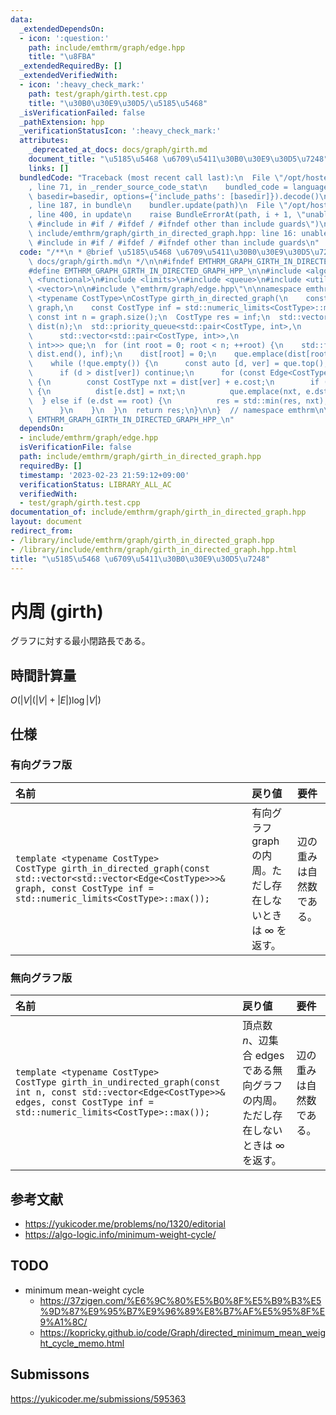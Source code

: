 ```yaml
---
data:
  _extendedDependsOn:
  - icon: ':question:'
    path: include/emthrm/graph/edge.hpp
    title: "\u8FBA"
  _extendedRequiredBy: []
  _extendedVerifiedWith:
  - icon: ':heavy_check_mark:'
    path: test/graph/girth.test.cpp
    title: "\u30B0\u30E9\u30D5/\u5185\u5468"
  _isVerificationFailed: false
  _pathExtension: hpp
  _verificationStatusIcon: ':heavy_check_mark:'
  attributes:
    _deprecated_at_docs: docs/graph/girth.md
    document_title: "\u5185\u5468 \u6709\u5411\u30B0\u30E9\u30D5\u7248"
    links: []
  bundledCode: "Traceback (most recent call last):\n  File \"/opt/hostedtoolcache/Python/3.9.16/x64/lib/python3.9/site-packages/onlinejudge_verify/documentation/build.py\"\
    , line 71, in _render_source_code_stat\n    bundled_code = language.bundle(stat.path,\
    \ basedir=basedir, options={'include_paths': [basedir]}).decode()\n  File \"/opt/hostedtoolcache/Python/3.9.16/x64/lib/python3.9/site-packages/onlinejudge_verify/languages/cplusplus.py\"\
    , line 187, in bundle\n    bundler.update(path)\n  File \"/opt/hostedtoolcache/Python/3.9.16/x64/lib/python3.9/site-packages/onlinejudge_verify/languages/cplusplus_bundle.py\"\
    , line 400, in update\n    raise BundleErrorAt(path, i + 1, \"unable to process\
    \ #include in #if / #ifdef / #ifndef other than include guards\")\nonlinejudge_verify.languages.cplusplus_bundle.BundleErrorAt:\
    \ include/emthrm/graph/girth_in_directed_graph.hpp: line 16: unable to process\
    \ #include in #if / #ifdef / #ifndef other than include guards\n"
  code: "/**\n * @brief \u5185\u5468 \u6709\u5411\u30B0\u30E9\u30D5\u7248\n * @docs\
    \ docs/graph/girth.md\n */\n\n#ifndef EMTHRM_GRAPH_GIRTH_IN_DIRECTED_GRAPH_HPP_\n\
    #define EMTHRM_GRAPH_GIRTH_IN_DIRECTED_GRAPH_HPP_\n\n#include <algorithm>\n#include\
    \ <functional>\n#include <limits>\n#include <queue>\n#include <utility>\n#include\
    \ <vector>\n\n#include \"emthrm/graph/edge.hpp\"\n\nnamespace emthrm {\n\ntemplate\
    \ <typename CostType>\nCostType girth_in_directed_graph(\n    const std::vector<std::vector<Edge<CostType>>>&\
    \ graph,\n    const CostType inf = std::numeric_limits<CostType>::max()) {\n \
    \ const int n = graph.size();\n  CostType res = inf;\n  std::vector<CostType>\
    \ dist(n);\n  std::priority_queue<std::pair<CostType, int>,\n                \
    \      std::vector<std::pair<CostType, int>>,\n                      std::greater<std::pair<CostType,\
    \ int>>> que;\n  for (int root = 0; root < n; ++root) {\n    std::fill(dist.begin(),\
    \ dist.end(), inf);\n    dist[root] = 0;\n    que.emplace(dist[root], root);\n\
    \    while (!que.empty()) {\n      const auto [d, ver] = que.top();\n      que.pop();\n\
    \      if (d > dist[ver]) continue;\n      for (const Edge<CostType>& e : graph[ver])\
    \ {\n        const CostType nxt = dist[ver] + e.cost;\n        if (nxt < dist[e.dst])\
    \ {\n          dist[e.dst] = nxt;\n          que.emplace(nxt, e.dst);\n      \
    \  } else if (e.dst == root) {\n          res = std::min(res, nxt);\n        }\n\
    \      }\n    }\n  }\n  return res;\n}\n\n}  // namespace emthrm\n\n#endif  //\
    \ EMTHRM_GRAPH_GIRTH_IN_DIRECTED_GRAPH_HPP_\n"
  dependsOn:
  - include/emthrm/graph/edge.hpp
  isVerificationFile: false
  path: include/emthrm/graph/girth_in_directed_graph.hpp
  requiredBy: []
  timestamp: '2023-02-23 21:59:12+09:00'
  verificationStatus: LIBRARY_ALL_AC
  verifiedWith:
  - test/graph/girth.test.cpp
documentation_of: include/emthrm/graph/girth_in_directed_graph.hpp
layout: document
redirect_from:
- /library/include/emthrm/graph/girth_in_directed_graph.hpp
- /library/include/emthrm/graph/girth_in_directed_graph.hpp.html
title: "\u5185\u5468 \u6709\u5411\u30B0\u30E9\u30D5\u7248"
---
```

# 内周 (girth)

グラフに対する最小閉路長である。


## 時間計算量

$O(\lvert V \rvert (\lvert V \rvert + \lvert E \rvert) \log{\lvert V \rvert})$


## 仕様

### 有向グラフ版

|名前|戻り値|要件|
|:--|:--|:--|
|`template <typename CostType>`<br>`CostType girth_in_directed_graph(const std::vector<std::vector<Edge<CostType>>>& graph, const CostType inf = std::numeric_limits<CostType>::max());`|有向グラフ $\mathrm{graph}$ の内周。ただし存在しないときは $\infty$ を返す。|辺の重みは自然数である。|


### 無向グラフ版

|名前|戻り値|要件|
|:--|:--|:--|
|`template <typename CostType>`<br>`CostType girth_in_undirected_graph(const int n, const std::vector<Edge<CostType>>& edges, const CostType inf = std::numeric_limits<CostType>::max());`|頂点数 $n$、辺集合 $\mathrm{edges}$ である無向グラフの内周。ただし存在しないときは $\infty$ を返す。|辺の重みは自然数である。|


## 参考文献

- https://yukicoder.me/problems/no/1320/editorial
- https://algo-logic.info/minimum-weight-cycle/


## TODO

- minimum mean-weight cycle
  - https://37zigen.com/%E6%9C%80%E5%B0%8F%E5%B9%B3%E5%9D%87%E9%95%B7%E9%96%89%E8%B7%AF%E5%95%8F%E9%A1%8C/
  - https://kopricky.github.io/code/Graph/directed_minimum_mean_weight_cycle_memo.html


## Submissons

https://yukicoder.me/submissions/595363
